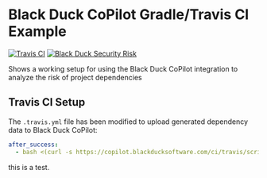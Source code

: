 # Black Duck CoPilot Gradle/Travis CI Example

[![Travis CI](https://travis-ci.org/BlackDuckCoPilot/example-gradle-travis.svg?branch=master)](https://travis-ci.org/BlackDuckCoPilot/example-gradle-travis) [![Black Duck Security Risk](https://copilot.blackducksoftware.com/github/repos/BlackDuckCoPilot/example-gradle-travis/branches/master/badge-risk.svg)](https://copilot.blackducksoftware.com/github/repos/BlackDuckCoPilot/example-gradle-travis/branches/master)

Shows a working setup for using the Black Duck CoPilot integration to analyze the risk of project dependencies

## Travis CI Setup

The `.travis.yml` file has been modified to upload generated dependency data to Black Duck CoPilot:

```yaml
after_success:
  - bash <(curl -s https://copilot.blackducksoftware.com/ci/travis/scripts/upload)
```

this is a test.
